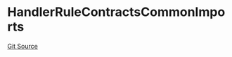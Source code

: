 # HandlerRuleContractsCommonImports
[Git Source](https://github.com/thrackle-io/forte-rules-engine/blob/c24a67035f9dc2b86d52113e68cb76f2f45fa3f2/src/client/token/handler/ruleContracts/HandlerRuleContractsCommonImports.sol)


